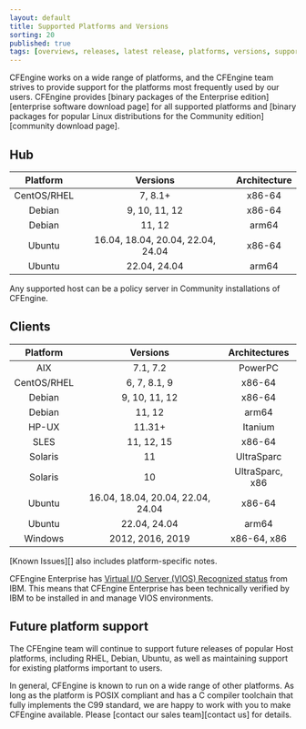 ```yaml
---
layout: default
title: Supported Platforms and Versions
sorting: 20
published: true
tags: [overviews, releases, latest release, platforms, versions, support]
---
```


CFEngine works on a wide range of platforms, and the CFEngine team strives to
provide support for the platforms most frequently used by our users. CFEngine
provides [binary packages of the Enterprise edition][enterprise software download page]
for all supported platforms and [binary packages for popular Linux distributions for the Community edition][community download page].

## Hub

| Platform    | Versions                          | Architecture |
|:-----------:|:---------------------------------:|:------------:|
| CentOS/RHEL | 7, 8.1+                           | x86-64       |
| Debian      | 9, 10, 11, 12                     | x86-64       |
| Debian      | 11, 12                            | arm64        |
| Ubuntu      | 16.04, 18.04, 20.04, 22.04, 24.04 | x86-64       |
| Ubuntu      | 22.04, 24.04                      | arm64        |

Any supported host can be a policy server in Community installations of CFEngine.

## Clients

| Platform    | Versions                          | Architectures   |
|:-----------:|:---------------------------------:|:---------------:|
| AIX         | 7.1, 7.2                          | PowerPC         |
| CentOS/RHEL | 6, 7, 8.1, 9                      | x86-64          |
| Debian      | 9, 10, 11, 12                     | x86-64          |
| Debian      | 11, 12                            | arm64           |
| HP-UX       | 11.31+                            | Itanium         |
| SLES        | 11, 12, 15                        | x86-64          |
| Solaris     | 11                                | UltraSparc      |
| Solaris     | 10                                | UltraSparc, x86 |
| Ubuntu      | 16.04, 18.04, 20.04, 22.04, 24.04 | x86-64          |
| Ubuntu      | 22.04, 24.04                      | arm64           |
| Windows     | 2012, 2016, 2019                  | x86-64, x86     |


[Known Issues][] also includes platform-specific notes.


CFEngine Enterprise has [Virtual I/O Server (VIOS) Recognized status](http://www.ibm.com/partnerworld/gsd/solutiondetails.do?solution=48493) from IBM.
This means that CFEngine Enterprise has been technically verified by IBM
to be installed in and manage VIOS environments.

## Future platform support

The CFEngine team will continue to support future releases of popular Host
platforms, including RHEL, Debian, Ubuntu, as well as maintaining support for
existing platforms important to users.

In general, CFEngine is known to run on a wide range of other platforms. As long
as the platform is POSIX compliant and has a C compiler toolchain that fully
implements the C99 standard, we are happy to work with you to make CFEngine
available. Please [contact our sales team][contact us] for details.
